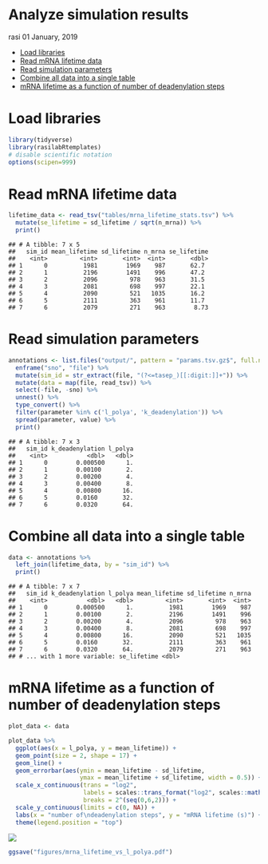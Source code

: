 Analyze simulation results
================
rasi
01 January, 2019

-   [Load libraries](#load-libraries)
-   [Read mRNA lifetime data](#read-mrna-lifetime-data)
-   [Read simulation parameters](#read-simulation-parameters)
-   [Combine all data into a single table](#combine-all-data-into-a-single-table)
-   [mRNA lifetime as a function of number of deadenylation steps](#mrna-lifetime-as-a-function-of-number-of-deadenylation-steps)

Load libraries
==============

``` r
library(tidyverse)
library(rasilabRtemplates)
# disable scientific notation
options(scipen=999)
```

Read mRNA lifetime data
=======================

``` r
lifetime_data <- read_tsv("tables/mrna_lifetime_stats.tsv") %>% 
  mutate(se_lifetime = sd_lifetime / sqrt(n_mrna)) %>% 
  print()
```

    ## # A tibble: 7 x 5
    ##   sim_id mean_lifetime sd_lifetime n_mrna se_lifetime
    ##    <int>         <int>       <int>  <int>       <dbl>
    ## 1      0          1981        1969    987       62.7 
    ## 2      1          2196        1491    996       47.2 
    ## 3      2          2096         978    963       31.5 
    ## 4      3          2081         698    997       22.1 
    ## 5      4          2090         521   1035       16.2 
    ## 6      5          2111         363    961       11.7 
    ## 7      6          2079         271    963        8.73

Read simulation parameters
==========================

``` r
annotations <- list.files("output/", pattern = "params.tsv.gz$", full.names = T) %>% 
  enframe("sno", "file") %>% 
  mutate(sim_id = str_extract(file, "(?<=tasep_)[[:digit:]]+")) %>% 
  mutate(data = map(file, read_tsv)) %>% 
  select(-file, -sno) %>% 
  unnest() %>% 
  type_convert() %>% 
  filter(parameter %in% c('l_polya', 'k_deadenylation')) %>% 
  spread(parameter, value) %>% 
  print()
```

    ## # A tibble: 7 x 3
    ##   sim_id k_deadenylation l_polya
    ##    <int>           <dbl>   <dbl>
    ## 1      0        0.000500      1.
    ## 2      1        0.00100       2.
    ## 3      2        0.00200       4.
    ## 4      3        0.00400       8.
    ## 5      4        0.00800      16.
    ## 6      5        0.0160       32.
    ## 7      6        0.0320       64.

Combine all data into a single table
====================================

``` r
data <- annotations %>% 
  left_join(lifetime_data, by = "sim_id") %>% 
  print()
```

    ## # A tibble: 7 x 7
    ##   sim_id k_deadenylation l_polya mean_lifetime sd_lifetime n_mrna
    ##    <int>           <dbl>   <dbl>         <int>       <int>  <int>
    ## 1      0        0.000500      1.          1981        1969    987
    ## 2      1        0.00100       2.          2196        1491    996
    ## 3      2        0.00200       4.          2096         978    963
    ## 4      3        0.00400       8.          2081         698    997
    ## 5      4        0.00800      16.          2090         521   1035
    ## 6      5        0.0160       32.          2111         363    961
    ## 7      6        0.0320       64.          2079         271    963
    ## # ... with 1 more variable: se_lifetime <dbl>

mRNA lifetime as a function of number of deadenylation steps
============================================================

``` r
plot_data <- data

plot_data %>%
  ggplot(aes(x = l_polya, y = mean_lifetime)) +
  geom_point(size = 2, shape = 17) +
  geom_line() +
  geom_errorbar(aes(ymin = mean_lifetime - sd_lifetime, 
                    ymax = mean_lifetime + sd_lifetime, width = 0.5)) +
  scale_x_continuous(trans = "log2",
                     labels = scales::trans_format("log2", scales::math_format(2^.x)),
                     breaks = 2^(seq(0,6,2))) +
  scale_y_continuous(limits = c(0, NA)) +
  labs(x = "number of\ndeadenylation steps", y = "mRNA lifetime (s)") +
  theme(legend.position = "top")
```

![](/fh/fast/subramaniam_a/user/rasi/git/ribosome_collisions_yeast/modeling/simulation_runs/deadenylation_vary_num_steps/analyze_results_files/figure-markdown_github/unnamed-chunk-6-1.png)

``` r
ggsave("figures/mrna_lifetime_vs_l_polya.pdf")
```
